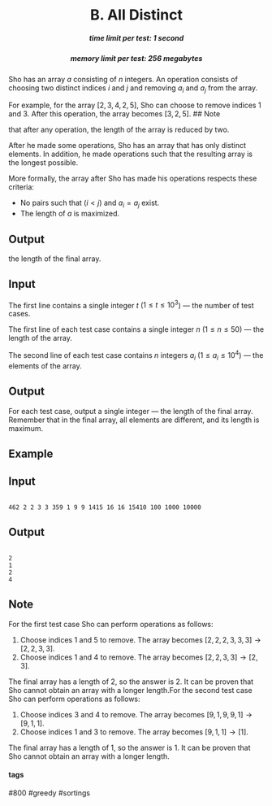 <h1 style='text-align: center;'> B. All Distinct</h1>

<h5 style='text-align: center;'>time limit per test: 1 second</h5>
<h5 style='text-align: center;'>memory limit per test: 256 megabytes</h5>

Sho has an array $a$ consisting of $n$ integers. An operation consists of choosing two distinct indices $i$ and $j$ and removing $a_i$ and $a_j$ from the array.

For example, for the array $[2, 3, 4, 2, 5]$, Sho can choose to remove indices $1$ and $3$. After this operation, the array becomes $[3, 2, 5]$. ## Note

 that after any operation, the length of the array is reduced by two.

After he made some operations, Sho has an array that has only distinct elements. In addition, he made operations such that the resulting array is the longest possible. 

More formally, the array after Sho has made his operations respects these criteria: 

* No pairs such that ($i < j$) and $a_i = a_j$ exist.
* The length of $a$ is maximized.

## Output

 the length of the final array.

## Input

The first line contains a single integer $t$ ($1 \leq t \leq 10^3$) — the number of test cases.

The first line of each test case contains a single integer $n$ ($1 \leq n \leq 50$) — the length of the array.

The second line of each test case contains $n$ integers $a_i$ ($1 \leq a_i \leq 10^4$) — the elements of the array.

## Output

For each test case, output a single integer — the length of the final array. Remember that in the final array, all elements are different, and its length is maximum.

## Example

## Input


```

462 2 2 3 3 359 1 9 9 1415 16 16 15410 100 1000 10000
```
## Output


```

2
1
2
4

```
## Note

For the first test case Sho can perform operations as follows: 

1. Choose indices $1$ and $5$ to remove. The array becomes $[2, 2, 2, 3, 3, 3] \rightarrow [2, 2, 3, 3]$.
2. Choose indices $1$ and $4$ to remove. The array becomes $[2, 2, 3, 3] \rightarrow [2, 3]$.

 The final array has a length of $2$, so the answer is $2$. It can be proven that Sho cannot obtain an array with a longer length.For the second test case Sho can perform operations as follows: 

1. Choose indices $3$ and $4$ to remove. The array becomes $[9, 1, 9, 9, 1] \rightarrow [9, 1, 1]$.
2. Choose indices $1$ and $3$ to remove. The array becomes $[9, 1, 1] \rightarrow [1]$.

 The final array has a length of $1$, so the answer is $1$. It can be proven that Sho cannot obtain an array with a longer length.

#### tags 

#800 #greedy #sortings 